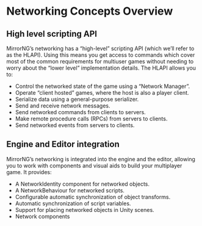 # Networking Concepts Overview

## High level scripting API

MirrorNG’s networking has a “high-level” scripting API (which we’ll refer to as the HLAPI). Using this means you get access to commands which cover most of the common requirements for multiuser games without needing to worry about the “lower level” implementation details. The HLAPI allows you to:
-   Control the networked state of the game using a “Network Manager”.
-   Operate “client hosted” games, where the host is also a player client.
-   Serialize data using a general-purpose serializer.
-   Send and receive network messages.
-   Send networked commands from clients to servers.
-   Make remote procedure calls (RPCs) from servers to clients.
-   Send networked events from servers to clients.

## Engine and Editor integration

MirrorNG’s networking is integrated into the engine and the editor, allowing you to work with components and visual aids to build your multiplayer game. It provides:
-   A NetworkIdentity component for networked objects.
-   A NetworkBehaviour for networked scripts.
-   Configurable automatic synchronization of object transforms.
-   Automatic synchronization of script variables.
-   Support for placing networked objects in Unity scenes.
-   Network components
